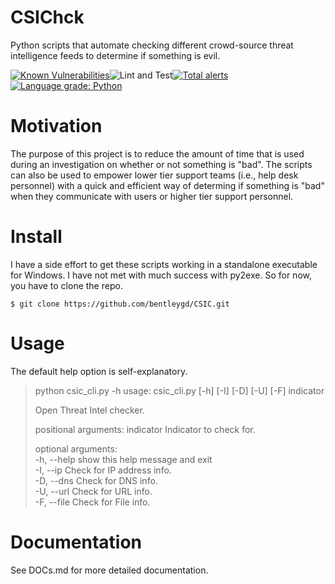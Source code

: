 # CSIChck
Python scripts that automate checking different crowd-source threat intelligence feeds to determine if something is evil.

[![Known Vulnerabilities](https://snyk.io/test/github/bentleygd/CSIC/badge.svg?targetFile=requirements.txt)](https://snyk.io/test/github/bentleygd/CSIC?targetFile=requirements.txt)![Lint and Test](https://github.com/bentleygd/CSIC/workflows/Lint%20and%20Test/badge.svg)[![Total alerts](https://img.shields.io/lgtm/alerts/g/bentleygd/CSIC.svg?logo=lgtm&logoWidth=18)](https://lgtm.com/projects/g/bentleygd/CSIC/alerts/)[![Language grade: Python](https://img.shields.io/lgtm/grade/python/g/bentleygd/CSIC.svg?logo=lgtm&logoWidth=18)](https://lgtm.com/projects/g/bentleygd/CSIC/context:python)

# Motivation
The purpose of this project is to reduce the amount of time that is used during an investigation on whether or not something is "bad".  The scripts can also be used to empower lower tier support teams (i.e., help desk personnel) with a quick and efficient way of determing if something is "bad" when they communicate with users or higher tier support personnel.

# Install
I have a side effort to get these scripts working in a standalone executable for Windows.  I have not met with much success with py2exe.  So for now, you have to clone the repo.

`$ git clone https://github.com/bentleygd/CSIC.git`

# Usage
The default help option is self-explanatory.

> python csic_cli.py -h
> usage: csic_cli.py [-h] [-I] [-D] [-U] [-F] indicator
> 
> Open Threat Intel checker.
>
> positional arguments:
>  indicator   Indicator to check for.
>
> optional arguments:<br>
>  -h, --help  show this help message and exit<br>
>  -I, --ip    Check for IP address info.<br>
>  -D, --dns   Check for DNS info.<br>
>  -U, --url   Check for URL info.<br>
>  -F, --file  Check for File info.<br>

# Documentation
See DOCs.md for more detailed documentation.